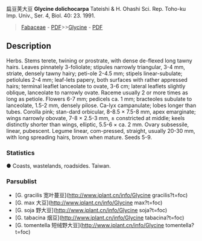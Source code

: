 扁豆荚大豆 **Glycine dolichocarpa** Tateishi & H. Ohashi Sci. Rep. Toho-ku Imp. Univ., Ser. 4, Biol. 40: 23. 1991.

> [Fabaceae](http://www.iplant.cn/info/Fabaceae?t=foc) - [PDF](http://www.iplant.cn/foc/pdf/Fabaceae.pdf)>>[Glycine](http://www.iplant.cn/info/Glycine?t=foc) - [PDF](http://www.iplant.cn/foc/pdf/Glycine.pdf)

## Description

Herbs. Stems terete, twining or prostrate, with dense de-flexed long tawny hairs. Leaves pinnately 3-foliolate; stipules narrowly triangular, 3-4 mm, striate, densely tawny hairy; peti-ole 2-4.5 mm; stipels linear-subulate; petiolules 2-4 mm; leaf-lets papery, both surfaces with rather appressed hairs; terminal leaflet lanceolate to ovate, 3-6 cm; lateral leaflets slightly oblique, lanceolate to narrowly ovate. Raceme usually 2 or more times as long as petiole. Flowers 6-7 mm; pedicels ca. 1 mm; bracteoles subulate to lanceolate, 1.5-2 mm, densely pilose. Ca-lyx campanulate; lobes longer than tubes. Corolla pink; stan-dard orbicular, 8-8.5 × 7.5-8 mm, apex emarginate; wings narrowly obovate, 7-8 × 2.5-3 mm, ± constricted at middle; keels distinctly shorter than wings, elliptic, 5.5-6 × ca. 2 mm. Ovary subsessile, linear, pubescent. Legume linear, com-pressed, straight, usually 20-30 mm, with long spreading hairs, brown when mature. Seeds 5-9.

### Statistics
● Coasts, wastelands, roadsides. Taiwan.

### Parsublist

* [G.  gracilis  宽叶蔓豆](http://www.iplant.cn/info/Glycine gracilis?t=foc)
* [G.  max  大豆](http://www.iplant.cn/info/Glycine max?t=foc)
* [G.  soja  野大豆](http://www.iplant.cn/info/Glycine soja?t=foc)
* [G.  tabacina  烟豆](http://www.iplant.cn/info/Glycine tabacina?t=foc)
* [G.  tomentella  短绒野大豆](http://www.iplant.cn/info/Glycine tomentella?t=foc)
